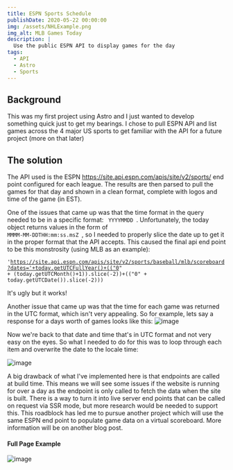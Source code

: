 ```yaml
---
title: ESPN Sports Schedule
publishDate: 2020-05-22 00:00:00
img: /assets/NHLExample.png
img_alt: MLB Games Today
description: |
  Use the public ESPN API to display games for the day
tags:
  - API
  - Astro
  - Sports
---
```


## Background

This was my first project using Astro and I just wanted to develop something quick just to get my bearings. I chose to pull ESPN API and list games across the 4 major US sports to get familiar with the API for a future project (more on that later)

## The solution

The API used is the ESPN https://site.api.espn.com/apis/site/v2/sports/ end point configured for each league. The results are then parsed to pull the games for that day and shown in a clean format, complete with logos and time of the game (in EST).

One of the issues that came up was that the time format in the query needed to be in a specific format: <code> YYYYMMDD </code>. Unfortunately, the today object returns values in the form of <code> MMMM-MM-DDTHH:mm:ss.msZ </code>, so I needed to properly slice the date up to get it in the proper format that the API accepts. This caused the final api end point to be this monstrosity (using MLB as an example): 

<code>'https://site.api.espn.com/apis/site/v2/sports/baseball/mlb/scoreboard?dates='+today.getUTCFullYear()+(("0" + (today.getUTCMonth()+1)).slice(-2))+(("0" + today.getUTCDate()).slice(-2))) </code>

It's ugly but it works!

Another issue that came up was that the time for each game was returned in the UTC format, which isn't very appealing. So for example, lets say a response for a days worth of games looks like this:
![image](/assets/APIResponseExample.png)

Now we're back to that date and time that's in UTC format and not very easy on the eyes. So what I needed to do for this was to loop through each item and overwrite the date to the locale time:

![image](/assets/forLoop.png)

A big drawback of what I've implemented here is that endpoints are called at build time. This means we will see some issues if the website is running for over a day as the endpoint is only called to fetch the data when the site is built. There is a way to turn it into live server end points that can be called on request via SSR mode, but more research would be needed to support this. This roadblock has led me to pursue another project which will use the same ESPN end point to populate game data on a virtual scoreboard. More information will be on another blog post.

#### Full Page Example

![image](/assets/FullPage.jpeg)